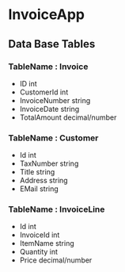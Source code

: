 # InvoiceApp

## Data Base Tables

### TableName : Invoice
 - ID             int
 - CustomerId     int
 - InvoiceNumber  string
 - InvoiceDate    string
 - TotalAmount    decimal/number

### TableName : Customer
 - Id         int
 - TaxNumber  string
 - Title      string
 - Address    string
 - EMail      string

### TableName : InvoiceLine
 - Id         int
 - InvoiceId  int
 - ItemName   string
 - Quantity   int
 - Price      decimal/number
